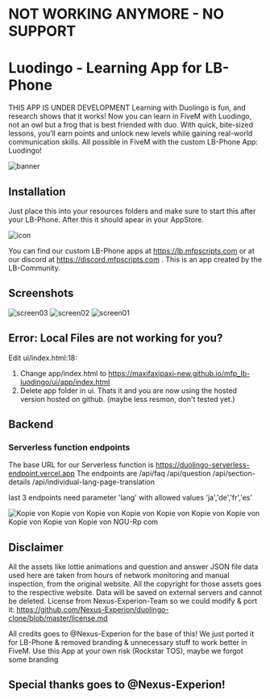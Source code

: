 # NOT WORKING ANYMORE - NO SUPPORT
# Luodingo - Learning App for LB-Phone
THIS APP IS UNDER DEVELOPMENT
Learning with Duolingo is fun, and research shows that it works! Now you can learn in FiveM with Luodingo, not an owl but a frog that is best friended with duo. With quick, bite-sized lessons, you’ll earn points and unlock new levels while gaining real-world communication skills. All possible in FiveM with the custom LB-Phone App: Luodingo!

![banner](https://github.com/user-attachments/assets/a4420659-1170-4e1a-a5a0-809937a4afc8)


## Installation
Just place this into your resources folders and make sure to start this after your LB-Phone. After this it should apear in your AppStore.

![icon](https://github.com/user-attachments/assets/71179f59-af3d-4fde-8811-a7e17dfbbf73)

You can find our custom LB-Phone apps at https://lb.mfpscripts.com or at our discord at https://discord.mfpscripts.com . This is an app created by the LB-Community.

## Screenshots
![screen03](https://github.com/user-attachments/assets/dabacc69-95d0-4f4c-919f-5076f3470abb)
![screen02](https://github.com/user-attachments/assets/cce9261c-5d46-499c-8132-602171627a3d)
![screen01](https://github.com/user-attachments/assets/e9d32d58-a420-409a-be96-b73d3aeba577)

## Error: Local Files are not working for you?
Edit ui/index.html:18:
1. Change app/index.html to https://maxifaxipaxi-new.github.io/mfp_lb-luodingo/ui/app/index.html
2. Delete app folder in ui. 
Thats it and you are now using the hosted version hosted on github. (maybe less resmon, don't tested yet.)

## Backend
### Serverless function endpoints
The base URL for our Serverless function is https://duolingo-serverless-endpoint.vercel.app The endpoints are
    /api/faq
    /api/question
    /api/section-details
    /api/individual-lang-page-translation

last 3 endpoints need parameter 'lang' with allowed values 'ja','de','fr','es' 


![Kopie von Kopie von Kopie von Kopie von Kopie von Kopie von Kopie von Kopie von Kopie von Kopie von NGU-Rp com](https://github.com/user-attachments/assets/b804bf00-c740-4552-b3b9-e96e4d5a6ccb)

## Disclaimer
All the assets like lottie animations and question and answer JSON file data used here are taken from hours of network monitoring and manual inspection, from the original website. All the copyright for those assets goes to the respective website. Data will be saved on external servers and cannot be deleted.
License from Nexus-Experion-Team so we could modify & port it: https://github.com/Nexus-Experion/duolingo-clone/blob/master/license.md

All credits goes to @Nexus-Experion for the base of this! We just ported it for LB-Phone & removed branding & unnecessary stuff to work better in FiveM. Use this App at your own risk (Rockstar TOS), maybe we forgot some branding

## Special thanks goes to @Nexus-Experion!

